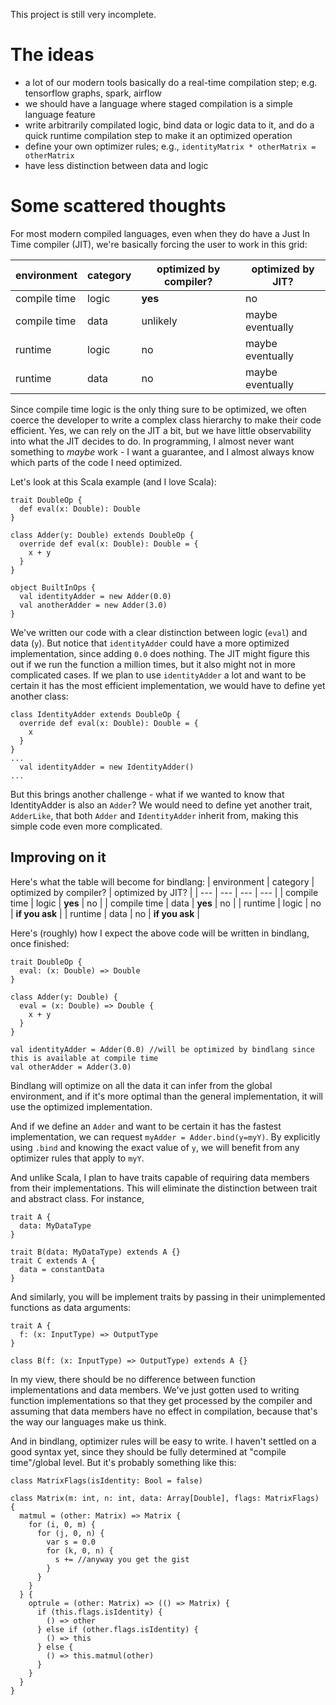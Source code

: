 This project is still very incomplete.

# The ideas

* a lot of our modern tools basically do a real-time compilation step; e.g. tensorflow graphs, spark, airflow
* we should have a language where staged compilation is a simple language feature
* write arbitrarily compilated logic, bind data or logic data to it, and do a quick runtime compilation step to make it an optimized operation
* define your own optimizer rules; e.g., `identityMatrix * otherMatrix = otherMatrix`
* have less distinction between data and logic

# Some scattered thoughts

For most modern compiled languages, even when they do have a Just In Time compiler (JIT), we're basically forcing the user to work in this grid:

| environment | category | optimized by compiler? | optimized by JIT? |
| --- | --- | --- | --- |
| compile time | logic | **yes** | no |
| compile time | data | unlikely | maybe eventually |
| runtime | logic | no | maybe eventually |
| runtime | data | no | maybe eventually |

Since compile time logic is the only thing sure to be optimized, we often coerce the developer to write a complex class hierarchy to make their code efficient.
Yes, we can rely on the JIT a bit, but we have little observability into what the JIT decides to do.
In programming, I almost never want something to _maybe_ work - I want a guarantee, and I almost always know which parts of the code I need optimized.

Let's look at this Scala example (and I love Scala):

```
trait DoubleOp {
  def eval(x: Double): Double
}

class Adder(y: Double) extends DoubleOp {
  override def eval(x: Double): Double = {
    x + y
  }
}

object BuiltInOps {
  val identityAdder = new Adder(0.0)
  val anotherAdder = new Adder(3.0)
}
```

We've written our code with a clear distinction between logic (`eval`) and data (`y`). 
But notice that `identityAdder` could have a more optimized implementation, since adding `0.0` does nothing.
The JIT might figure this out if we run the function a million times, but it also might not in more complicated cases.
If we plan to use `identityAdder` a lot and want to be certain it has the most efficient implementation, we would have to define yet another class:

```
class IdentityAdder extends DoubleOp {
  override def eval(x: Double): Double = {
    x
  }
}
...
  val identityAdder = new IdentityAdder()
...
```

But this brings another challenge - what if we wanted to know that IdentityAdder is also an `Adder`? We would need to define yet another trait, `AdderLike`, that both `Adder` and `IdentityAdder` inherit from, making this simple code even more complicated.

## Improving on it

Here's what the table will become for bindlang:
| environment | category | optimized by compiler? | optimized by JIT? |
| --- | --- | --- | --- |
| compile time | logic | **yes** | no |
| compile time | data | **yes** | no |
| runtime | logic | no | **if you ask** |
| runtime | data | no | **if you ask** |

Here's (roughly) how I expect the above code will be written in bindlang, once finished:

```
trait DoubleOp {
  eval: (x: Double) => Double
}

class Adder(y: Double) {
  eval = (x: Double) => Double {
    x + y
  }
}

val identityAdder = Adder(0.0) //will be optimized by bindlang since this is available at compile time
val otherAdder = Adder(3.0)
```

Bindlang will optimize on all the data it can infer from the global environment, and if it's more optimal than the general implementation, it will use the optimized implementation.

And if we define an `Adder` and want to be certain it has the fastest implementation, we can request `myAdder = Adder.bind(y=myY)`.
By explicitly using `.bind` and knowing the exact value of `y`, we will benefit from any optimizer rules that apply to `myY`.

And unlike Scala, I plan to have traits capable of requiring data members from their implementations.
This will eliminate the distinction between trait and abstract class.
For instance,

```
trait A {
  data: MyDataType
}

trait B(data: MyDataType) extends A {}
trait C extends A {
  data = constantData
}
```

And similarly, you will be implement traits by passing in their unimplemented functions as data arguments:

```
trait A {
  f: (x: InputType) => OutputType
}

class B(f: (x: InputType) => OutputType) extends A {}
```

In my view, there should be no difference between function implementations and data members.
We've just gotten used to writing function implementations so that they get processed by the compiler and assuming that data members have no effect in compilation, because that's the way our languages make us think.

And in bindlang, optimizer rules will be easy to write.
I haven't settled on a good syntax yet, since they should be fully determined at "compile time"/global level.
But it's probably something like this:
```
class MatrixFlags(isIdentity: Bool = false)

class Matrix(m: int, n: int, data: Array[Double], flags: MatrixFlags) {
  matmul = (other: Matrix) => Matrix {
    for (i, 0, m) {
      for (j, 0, n) {
        var s = 0.0
        for (k, 0, n) {
          s += //anyway you get the gist
        }
      }
    }
  } {
    optrule = (other: Matrix) => (() => Matrix) {
      if (this.flags.isIdentity) {
        () => other
      } else if (other.flags.isIdentity) {
        () => this
      } else {
        () => this.matmul(other)
      }
    }
  }
}
```
